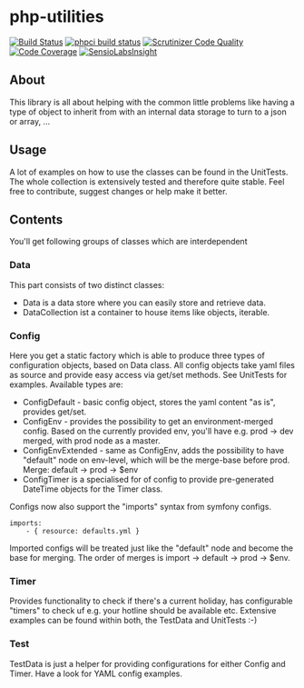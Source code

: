 php-utilities
=============
[![Build Status](https://travis-ci.org/maschmann/php-utilities.png?branch=master)](https://travis-ci.org/maschmann/php-utilities)
[![phpci build status](http://phpci.br0ken.de/build-status/image/9)](http://phpci.br0ken.de)
[![Scrutinizer Code Quality](https://scrutinizer-ci.com/g/maschmann/php-utilities/badges/quality-score.png?b=master)](https://scrutinizer-ci.com/g/maschmann/php-utilities/?branch=master)
[![Code Coverage](https://scrutinizer-ci.com/g/maschmann/php-utilities/badges/coverage.png?b=master)](https://scrutinizer-ci.com/g/maschmann/php-utilities/?branch=master)
[![SensioLabsInsight](https://insight.sensiolabs.com/projects/8c7f40ea-df80-4efe-a2e7-e3239c4805a0/mini.png)](https://insight.sensiolabs.com/projects/8c7f40ea-df80-4efe-a2e7-e3239c4805a0)

## About
This library is all about helping with the common little problems like having a type of object to inherit from with an internal data storage to turn to a json or array, ... 

## Usage
A lot of examples on how to use the classes can be found in the UnitTests. The whole collection is extensively tested and therefore quite stable.
Feel free to contribute, suggest changes or help make it better.

## Contents
You'll get following groups of classes which are interdependent

### Data
This part consists of two distinct classes:
* Data is a data store where you can easily store and retrieve data.
* DataCollection ist a container to house items like objects, iterable.

### Config
Here you get a static factory which is able to produce three types of configuration objects, based on Data class. All config objects take yaml files as source and provide easy access via get/set methods. See UnitTests for examples.
Available types are:
* ConfigDefault - basic config object, stores the yaml content "as is", provides get/set.
* ConfigEnv - provides the possibility to get an environment-merged config. Based on the currently provided env, you'll have e.g. prod -> dev merged, with prod node as a master.
* ConfigEnvExtended - same as ConfigEnv, adds the possibility to have "default" node on env-level, which will be the merge-base before prod. Merge: default -> prod -> $env
* ConfigTimer is a specialised for of config to provide pre-generated DateTime objects for the Timer class.

Configs now also support the "imports" syntax from symfony configs.

```
imports:
    - { resource: defaults.yml }
```

Imported configs will be treated just like the "default" node and become the base for merging.
The order of merges is import -> default -> prod -> $env.

### Timer
Provides functionality to check if there's a current holiday, has configurable "timers" to check uf e.g. your hotline should be available etc.
Extensive examples can be found within both, the TestData and UnitTests :-)

### Test
TestData is just a helper for providing configurations for either Config and Timer. Have a look for YAML config examples.
